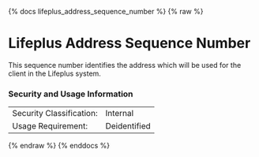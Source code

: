 {% docs lifeplus_address_sequence_number %}
{% raw %}

<a name="lifeplus_address_sequence_number"></a>
# Lifeplus Address Sequence Number
This sequence number identifies the address which will be used for the client in the 
Lifeplus system.

### Security and Usage Information
|     |     |
| --- | --- |
| Security Classification: | Internal |
| Usage Requirement:       | Deidentified |

{% endraw %}
{% enddocs %}
